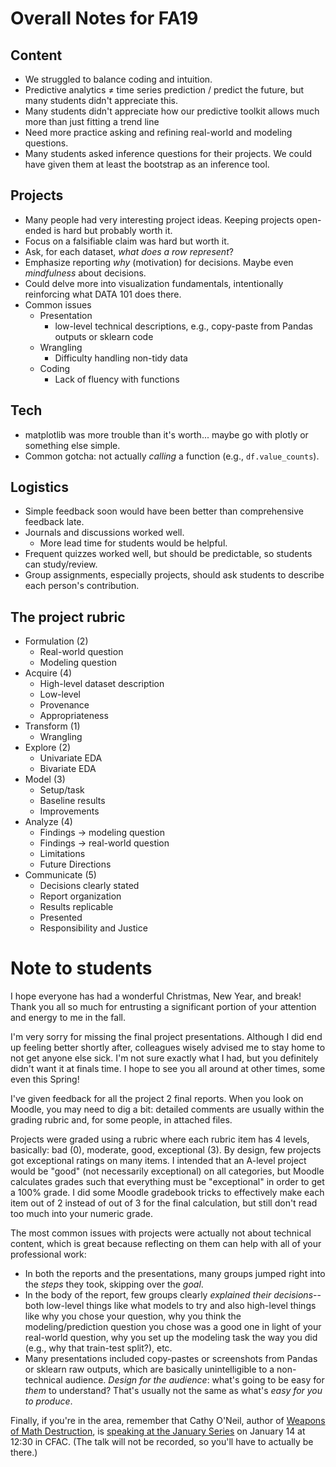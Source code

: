 # Overall Notes for FA19

## Content

* We struggled to balance coding and intuition.
* Predictive analytics ≠ time series prediction / predict the future, but many students didn't appreciate this.
* Many students didn't appreciate how our predictive toolkit allows much more than just fitting a trend line
* Need more practice asking and refining real-world and modeling questions.
* Many students asked inference questions for their projects. We could have given them at least the bootstrap as an inference tool.

## Projects

* Many people had very interesting project ideas. Keeping projects open-ended is hard but probably worth it.
* Focus on a falsifiable claim was hard but worth it.
* Ask, for each dataset, *what does a row represent*?
* Emphasize reporting *why* (motivation) for decisions. Maybe even *mindfulness* about decisions.
* Could delve more into visualization fundamentals, intentionally reinforcing what DATA 101 does there.
* Common issues
  * Presentation
    * low-level technical descriptions, e.g., copy-paste from Pandas outputs or sklearn code
  * Wrangling
    * Difficulty handling non-tidy data
  * Coding
    * Lack of fluency with functions

## Tech

* matplotlib was more trouble than it's worth... maybe go with plotly or something else simple.
* Common gotcha: not actually *calling* a function (e.g., `df.value_counts`).

## Logistics

* Simple feedback soon would have been better than comprehensive feedback late.
* Journals and discussions worked well.
  * More lead time for students would be helpful.
* Frequent quizzes worked well, but should be predictable, so students can study/review.
* Group assignments, especially projects, should ask students to describe each person's contribution.

## The project rubric

* Formulation (2)
  * Real-world question
  * Modeling question
* Acquire (4)
  * High-level dataset description
  * Low-level
  * Provenance
  * Appropriateness
* Transform (1)
  * Wrangling
* Explore (2)
  * Univariate EDA
  * Bivariate EDA
* Model (3)
  * Setup/task
  * Baseline results
  * Improvements
* Analyze (4)
  * Findings -> modeling question
  * Findings -> real-world question
  * Limitations
  * Future Directions
* Communicate (5)
  * Decisions clearly stated
  * Report organization
  * Results replicable
  * Presented
  * Responsibility and Justice

# Note to students

I hope everyone has had a wonderful Christmas, New Year, and break! Thank you all so much for entrusting a significant portion of your attention and energy to me in the fall.

I'm very sorry for missing the final project presentations. Although I did end up feeling better shortly after, colleagues wisely advised me to stay home to not get anyone else sick. I'm not sure exactly what I had, but you definitely didn't want it at finals time. I hope to see you all around at other times, some even this Spring!

I've given feedback for all the project 2 final reports. When you look on Moodle, you may need to dig a bit: detailed comments are usually within the grading rubric and, for some people, in attached files.

Projects were graded using a rubric where each rubric item has 4 levels, basically: bad (0), moderate, good, exceptional (3). By design, few projects got exceptional ratings on many items. I intended that an A-level project would be "good" (not necessarily exceptional) on all categories, but Moodle calculates grades such that everything must be "exceptional" in order to get a 100% grade. I did some Moodle gradebook tricks to effectively make each item out of 2 instead of out of 3 for the final calculation, but still don't read too much into your numeric grade.

The most common issues with projects were actually not about technical content, which is great because reflecting on them can help with all of your professional work:

* In both the reports and the presentations, many groups jumped right into the *steps* they took, skipping over the *goal*.
* In the body of the report, few groups clearly *explained their decisions*--both low-level things like what models to try and also high-level things like why you chose your question, why you think the modeling/prediction question you chose was a good one in light of your real-world question, why you set up the modeling task the way you did (e.g., why that train-test split?), etc.
* Many presentations included copy-pastes or screenshots from Pandas or sklearn raw outputs, which are basically unintelligible to a non-technical audience. *Design for the audience*: what's going to be easy for *them* to understand? That's usually not the same as what's *easy for you to produce*.

Finally, if you're in the area, remember that Cathy O'Neil, author of [Weapons of Math Destruction](https://en.wikipedia.org/wiki/Weapons_of_Math_Destruction), is [speaking at the January Series](https://calvin.edu/calendar/event.html?id=5dcf7400-9549-4e25-8536-34c67ecd0174) on January 14 at 12:30 in CFAC. (The talk will not be recorded, so you'll have to actually be there.)
